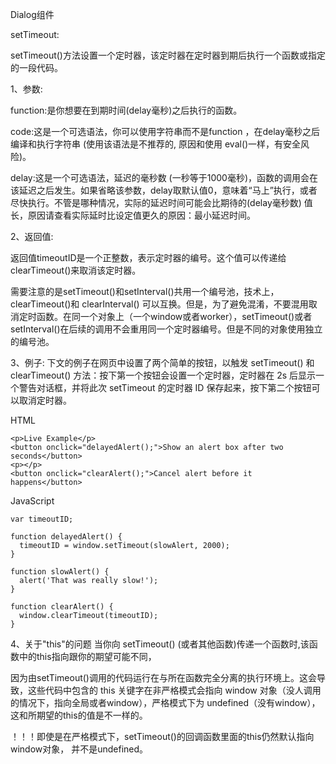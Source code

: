 Dialog组件
 
 setTimeout:
 
 setTimeout()方法设置一个定时器，该定时器在定时器到期后执行一个函数或指定的一段代码。
 
 1、参数:

function:是你想要在到期时间(delay毫秒)之后执行的函数。

code:这是一个可选语法，你可以使用字符串而不是function ，在delay毫秒之后编译和执行字符串 (使用该语法是不推荐的, 原因和使用 eval()一样，有安全风险)。

delay:这是一个可选语法，延迟的毫秒数 (一秒等于1000毫秒)，函数的调用会在该延迟之后发生。如果省略该参数，delay取默认值0，意味着“马上”执行，或者尽快执行。不管是哪种情况，实际的延迟时间可能会比期待的(delay毫秒数) 值长，原因请查看实际延时比设定值更久的原因：最小延迟时间。


2、返回值:

返回值timeoutID是一个正整数，表示定时器的编号。这个值可以传递给clearTimeout()来取消该定时器。

需要注意的是setTimeout()和setInterval()共用一个编号池，技术上，clearTimeout()和 clearInterval() 可以互换。但是，为了避免混淆，不要混用取消定时函数。在同一个对象上（一个window或者worker），setTimeout()或者setInterval()在后续的调用不会重用同一个定时器编号。但是不同的对象使用独立的编号池。


3、例子:
下文的例子在网页中设置了两个简单的按钮，以触发 setTimeout() 和 clearTimeout() 方法：按下第一个按钮会设置一个定时器，定时器在 2s 后显示一个警告对话框，并将此次 setTimeout 的定时器 ID 保存起来，按下第二个按钮可以取消定时器。

HTML
```
<p>Live Example</p>
<button onclick="delayedAlert();">Show an alert box after two seconds</button>
<p></p>
<button onclick="clearAlert();">Cancel alert before it happens</button>
```


JavaScript
```
var timeoutID;

function delayedAlert() {
  timeoutID = window.setTimeout(slowAlert, 2000);
}

function slowAlert() {
  alert('That was really slow!');
}

function clearAlert() {
  window.clearTimeout(timeoutID);
}
```


4、关于"this"的问题
当你向 setTimeout() (或者其他函数)传递一个函数时,该函数中的this指向跟你的期望可能不同，

因为由setTimeout()调用的代码运行在与所在函数完全分离的执行环境上。这会导致，这些代码中包含的 this 关键字在非严格模式会指向 window 对象（没人调用的情况下，指向全局或者window），严格模式下为 undefined（没有window），这和所期望的this的值是不一样的。

！！！即使是在严格模式下，setTimeout()的回调函数里面的this仍然默认指向window对象， 并不是undefined。


